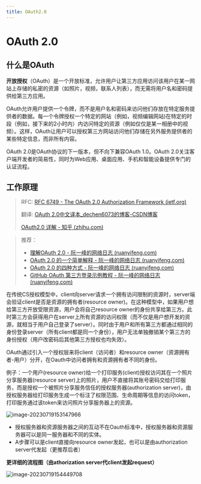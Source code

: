 ```yaml
---
title: OAuth2.0
---
```


# OAuth 2.0

## 什么是OAuth

**开放授权**（OAuth）是一个开放标准，允许用户让第三方应用访问该用户在某一网站上存储的私密的资源（如照片，视频，联系人列表），而无需将用户名和密码提供给第三方应用。

OAuth允许用户提供一个令牌，而不是用户名和密码来访问他们存放在特定服务提供者的数据。每一个令牌授权一个特定的网站（例如，视频编辑网站)在特定的时段（例如，接下来的2小时内）内访问特定的资源（例如仅仅是某一相册中的视频）。这样，OAuth让用户可以授权第三方网站访问他们存储在另外服务提供者的某些特定信息，而非所有内容。

OAuth 2.0是OAuth协议的下一版本，但不向下兼容OAuth 1.0。OAuth 2.0关注客户端开发者的简易性，同时为Web应用、桌面应用、手机和智能设备提供专门的认证流程。

## 工作原理

> RFC: [RFC 6749 - The OAuth 2.0 Authorization Framework (ietf.org)](https://datatracker.ietf.org/doc/html/rfc6749)
>
> 翻译: [OAuth 2.0中文译本_dechen6073的博客-CSDN博客](https://blog.csdn.net/dechen6073/article/details/102062985)
>
> [OAuth2.0 详解 - 知乎 (zhihu.com)](https://zhuanlan.zhihu.com/p/89020647)



> 推荐：
>
> - [理解OAuth 2.0 - 阮一峰的网络日志 (ruanyifeng.com)](https://www.ruanyifeng.com/blog/2014/05/oauth_2_0.html)
> - [OAuth 2.0 的一个简单解释 - 阮一峰的网络日志 (ruanyifeng.com)](https://www.ruanyifeng.com/blog/2019/04/oauth_design.html)
> - [OAuth 2.0 的四种方式 - 阮一峰的网络日志 (ruanyifeng.com)](https://www.ruanyifeng.com/blog/2019/04/oauth-grant-types.html)
> - [GitHub OAuth 第三方登录示例教程 - 阮一峰的网络日志 (ruanyifeng.com)](https://www.ruanyifeng.com/blog/2019/04/github-oauth.html)

在传统CS授权模型中，client向server请求一个拥有访问限制的资源时，server端会验证client是否是资源的拥有者(resource owner)。在这种模型中，如果用户想给第三方开放受限资源，用户会将自己resource owner的身份共享给第三方。此时第三方会获得用户在server上所有资源的访问权限（而不仅是用户想开发的资源，就相当于用户自己登录了server）。同时由于用户和所有第三方都通过相同的身份登录server（所有client都是同一个身份），用户无法单独撤销某个第三方的身份授权（用户改密码后其他第三方授权也均失效）。

OAuth通过引入一个授权层来将client（访问者）和resource owner（资源拥有者-用户）分开，在Oauth中访问者拥有和资源拥有者不同的身份。

例子：一个用户(resource owner)给一个打印服务(client)授权访问其在一个照片分享服务器(resource server)上的照片，用户不直接将其账号密码交给打印服务，而是授权一个被照片分享服务信任的授权服务器(authorization server)，由授权服务器给打印服务生成一个标注了权限范围、生命周期等信息的访问token，打印服务通过该token来访问照片分享服务器上的资源。

![image-20230719153147966](/Users/qing/Library/Application%20Support/typora-user-images/image-20230719153147966.png)

- 授权服务器和资源服务器之间的互动不在Oauth标准中，授权服务器和资源服务器可以是同一服务器和不同的实体。
- A步骤可以是client直接向resource owner发起，也可以是由authorization server代发起（更推荐后者）

**更详细的流程图（由athorization server代client发起request）**

![image-20230719154449708](/Users/qing/Library/Application%20Support/typora-user-images/image-20230719154449708.png)
